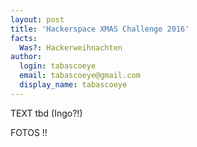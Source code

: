 ```yaml
---
layout: post
title: 'Hackerspace XMAS Challenge 2016'
facts:
  Was?: Hackerweihnachten
author:
  login: tabascoeye
  email: tabascoeye@gmail.com
  display_name: tabascoeye
---
```


TEXT tbd (Ingo?!)

FOTOS !!
